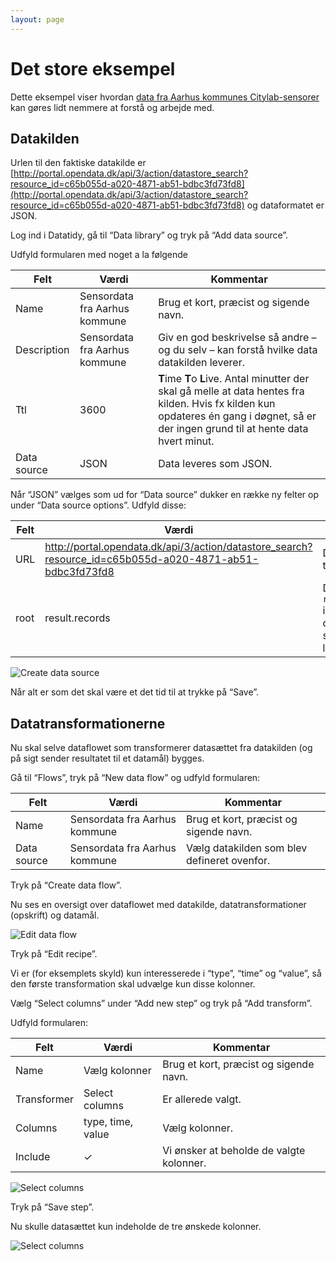 ```yaml
---
layout: page
---
```


# Det store eksempel

Dette eksempel viser hvordan [data fra Aarhus kommunes
Citylab-sensorer](https://portal.opendata.dk/dataset/sensordata/resource/c65b055d-a020-4871-ab51-bdbc3fd73fd8)
kan gøres lidt nemmere at forstå og arbejde med.

## Datakilden

Urlen til den faktiske datakilde er
[http://portal.opendata.dk/api/3/action/datastore_search?resource_id=c65b055d-a020-4871-ab51-bdbc3fd73fd8](http://portal.opendata.dk/api/3/action/datastore_search?resource_id=c65b055d-a020-4871-ab51-bdbc3fd73fd8)
og dataformatet er JSON.

Log ind i Datatidy, gå til “Data library” og tryk på “Add data source”.

Udfyld formularen med noget a la følgende

| Felt        | Værdi                         | Kommentar                                                                                                                                                                                 |
|-------------|-------------------------------|-------------------------------------------------------------------------------------------------------------------------------------------------------------------------------------------|
| Name        | Sensordata fra Aarhus kommune | Brug et kort, præcist og sigende navn.                                                                                                                                                    |
| Description | Sensordata fra Aarhus kommune | Giv en god beskrivelse så andre – og du selv – kan forstå hvilke data datakilden leverer.                                                                                                 |
| Ttl         | 3600                          | **T**ime **T**o **L**ive. Antal minutter der skal gå melle at data hentes fra kilden. Hvis fx kilden kun opdateres én gang i døgnet, så er der ingen grund til at hente data hvert minut. |
| Data source | JSON                          | Data leveres som JSON.                                                                                                                                                                    |

Når “JSON” vælges som ud for “Data source” dukker en række ny felter op under “Data source options”. Udfyld disse:

| Felt | Værdi                                                                                                    | Kommentar                                                                  |
|------|----------------------------------------------------------------------------------------------------------|----------------------------------------------------------------------------|
| URL  | http://portal.opendata.dk/api/3/action/datastore_search?resource_id=c65b055d-a020-4871-ab51-bdbc3fd73fd8 | Den faktisk url til data.                                                  |
| root | result.records                                                                                           | Data ligger i ``result.records`` i JSON-dokumentet som datakilden leverer. |

![Create data source][create_data_source_002]

Når alt er som det skal være et det tid til at trykke på “Save”.

## Datatransformationerne

Nu skal selve dataflowet som transformerer datasættet fra datakilden (og på sigt
sender resultatet til et datamål) bygges.

Gå til “Flows”, tryk på “New data flow” og udfyld formularen:

| Felt        | Værdi                         | Kommentar                                   |
|-------------|-------------------------------|---------------------------------------------|
| Name        | Sensordata fra Aarhus kommune | Brug et kort, præcist og sigende navn.      |
| Data source | Sensordata fra Aarhus kommune | Vælg datakilden som blev defineret ovenfor. |

Tryk på “Create data flow”.

Nu ses en oversigt over dataflowet med datakilde, datatransformationer (opskrift) og datamål.

![Edit data flow][edit_data_flow]

Tryk på “Edit recipe”.

Vi er (for eksemplets skyld) kun interesserede i “type”, “time” og “value”, så den første transformation skal udvælge kun disse kolonner.

Vælg “Select columns” under “Add new step” og tryk på “Add transform”.

Udfyld formularen:

| Felt        | Værdi             | Kommentar                                |
|-------------|-------------------|------------------------------------------|
| Name        | Vælg kolonner     | Brug et kort, præcist og sigende navn.   |
| Transformer | Select columns    | Er allerede valgt.                       |
| Columns     | type, time, value | Vælg kolonner.                           |
| Include     | ✓                 | Vi ønsker at beholde de valgte kolonner. |

![Select columns][select_columns_flow]

Tryk på “Save step”.

Nu skulle datasættet kun indeholde de tre ønskede kolonner.

![Select columns][data_flow_step_1]


[create_data_source_000]: Screenshot_2019-12-16%20New%20data%20source%20Datatidy.png
[create_data_source_001]: Screenshot_2019-12-16%20New%20data%20source%20Datatidy(1).png
[create_data_source_002]: Screenshot_2019-12-16%20New%20data%20source%20Datatidy(2).png
[edit_data_flow]: Screenshot_2019-12-16%20Edit%20Data%20flow%20Datatidy.png
[select_columns_flow]: Screenshot_2019-12-16%20Add%20transform%20Datatidy(1).png
[data_flow_step_1]: Screenshot_2019-12-16%20Data%20flow%20recipe%20step%20Datatidy(2).png

[not_used_image]: Screenshot_2019-12-16%20Add%20transform%20Datatidy(2).png
[not_used_image]: Screenshot_2019-12-16%20Add%20transform%20Datatidy.png
[not_used_image]: Screenshot_2019-12-16%20Create%20new%20flow%20Datatidy(1).png
[not_used_image]: Screenshot_2019-12-16%20Create%20new%20flow%20Datatidy.png
[not_used_image]: Screenshot_2019-12-16%20Data%20flow%20recipe%20step%20Datatidy(1).png
[not_used_image]: Screenshot_2019-12-16%20Data%20flow%20recipe%20step%20Datatidy(2).png
[not_used_image]: Screenshot_2019-12-16%20Data%20flow%20recipe%20step%20Datatidy(3).png
[not_used_image]: Screenshot_2019-12-16%20Data%20flow%20recipe%20step%20Datatidy(4).png
[not_used_image]: Screenshot_2019-12-16%20Data%20flow%20recipe%20step%20Datatidy(5).png
[not_used_image]: Screenshot_2019-12-16%20Data%20flow%20recipe%20step%20Datatidy.png
[not_used_image]: Screenshot_2019-12-16%20Edit%20Data%20flow%20Datatidy.png
[not_used_image]: Screenshot_2019-12-16%20New%20data%20source%20Datatidy(1).png
[not_used_image]: Screenshot_2019-12-16%20New%20data%20source%20Datatidy(2).png
[not_used_image]: Screenshot_2019-12-16%20New%20data%20source%20Datatidy.png
